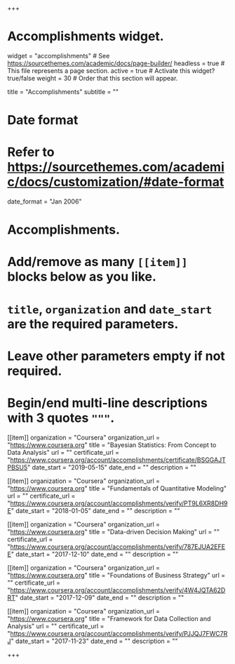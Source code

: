 +++
# Accomplishments widget.
widget = "accomplishments"  # See https://sourcethemes.com/academic/docs/page-builder/
headless = true  # This file represents a page section.
active = true  # Activate this widget? true/false
weight = 30  # Order that this section will appear.

title = "Accomplish&shy;ments"
subtitle = ""

# Date format
#   Refer to https://sourcethemes.com/academic/docs/customization/#date-format
date_format = "Jan 2006"

# Accomplishments.
#   Add/remove as many `[[item]]` blocks below as you like.
#   `title`, `organization` and `date_start` are the required parameters.
#   Leave other parameters empty if not required.
#   Begin/end multi-line descriptions with 3 quotes `"""`.
[[item]]
  organization = "Coursera"
  organization_url = "https://www.coursera.org"
  title = "Bayesian Statistics: From Concept to Data Analysis"
  url = ""
  certificate_url = "https://www.coursera.org/account/accomplishments/certificate/BSGGAJTPBSU5"
  date_start = "2019-05-15"
  date_end = ""
  description = ""

[[item]]
  organization = "Coursera"
  organization_url = "https://www.coursera.org"
  title = "Fundamentals of Quantitative Modeling"
  url = ""
  certificate_url = "https://www.coursera.org/account/accomplishments/verify/PT9L6XR8DH9E"
  date_start = "2018-01-05"
  date_end = ""
  description = ""

[[item]]
  organization = "Coursera"
  organization_url = "https://www.coursera.org"
  title = "Data-driven Decision Making"
  url = ""
  certificate_url = "https://www.coursera.org/account/accomplishments/verify/787EJUA2EFEE"
  date_start = "2017-12-10"
  date_end = ""
  description = ""

[[item]]
  organization = "Coursera"
  organization_url = "https://www.coursera.org"
  title = "Foundations of Business Strategy"
  url = ""
  certificate_url = "https://www.coursera.org/account/accomplishments/verify/4W4JQTA62DRT"
  date_start = "2017-12-09"
  date_end = ""
  description = ""
  
[[item]]
  organization = "Coursera"
  organization_url = "https://www.coursera.org"
  title = "Framework for Data Collection and Analysis"
  url = ""
  certificate_url = "https://www.coursera.org/account/accomplishments/verify/PJJQJ7FWC7RJ"
  date_start = "2017-11-23"
  date_end = ""
  description = ""
  
+++
